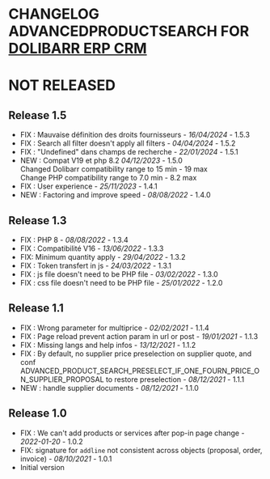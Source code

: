 # CHANGELOG ADVANCEDPRODUCTSEARCH FOR [DOLIBARR ERP CRM](https://www.dolibarr.org)


# NOT RELEASED



## Release 1.5
- FIX : Mauvaise définition des droits fournisseurs - *16/04/2024* - 1.5.3
- FIX : Search all filter doesn't apply all filters - *04/04/2024* - 1.5.2  
- FIX : "Undefined" dans champs de recherche - *22/01/2024* - 1.5.1  
- NEW : Compat V19 et php 8.2 *04/12/2023* - 1.5.0  
    Changed Dolibarr compatibility range to 15 min - 19 max  
    Change PHP compatibility range to 7.0 min - 8.2 max
- FIX : User experience - *25/11/2023* - 1.4.1
- NEW : Factoring and improve speed - *08/08/2022* - 1.4.0

## Release 1.3

- FIX : PHP 8 - *08/08/2022* - 1.3.4
- FIX : Compatibilité V16 - *13/06/2022* - 1.3.3
- FIX: Minimum quantity apply - *29/04/2022* - 1.3.2
- FIX : Token transfert in js - *24/03/2022* - 1.3.1
- FIX : js file doesn't need to be PHP file - *03/02/2022* - 1.3.0
- FIX : css file doesn't need to be PHP file - *25/01/2022* - 1.2.0

## Release 1.1

- FIX : Wrong parameter for multiprice - *02/02/2021* - 1.1.4
- FIX : Page reload prevent action param in url or post - *19/01/2021* - 1.1.3
- FIX : Missing langs and help infos - *13/12/2021* - 1.1.2
- FIX : By default, no supplier price preselection on supplier quote, and conf ADVANCED_PRODUCT_SEARCH_PRESELECT_IF_ONE_FOURN_PRICE_ON_SUPPLIER_PROPOSAL to restore preselection - *08/12/2021* - 1.1.1
- NEW : handle supplier documents - *08/12/2021* - 1.1.0

## Release 1.0

- FIX : We can't add products or services after pop-in page change - *2022-01-20* - 1.0.2
- FIX: signature for `addline` not consistent across objects (proposal, order, invoice) - *08/10/2021* - 1.0.1
- Initial version
